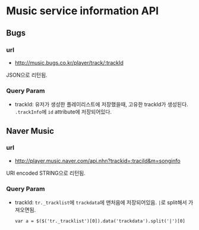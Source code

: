 # Music service information API


## Bugs

### url 

 - http://music.bugs.co.kr/player/track/:trackId

JSON으로 리턴됨.

### Query Param

  - trackId: 유저가 생성한 플레이리스트에 저장했을때, 고유한 trackId가 생성된다. `.trackInfo`에 `id` attribute에 저장되어있다.
  
## Naver Music

### url

 - http://player.music.naver.com/api.nhn?trackid=:traciId&m=songinfo
 
URI encoded STRING으로 리턴됨.

### Query Param

 - trackId: `tr._tracklist`에 `trackdata`에 맨처음에 저장되어있음. `|`로 split해서 가져오면됨.

         
         
         
    
    
    
    `var a = $($('tr._tracklist')[0]).data('trackdata').split('|')[0]`
    
    